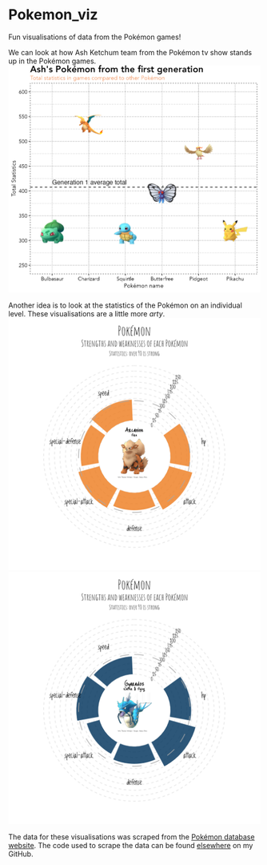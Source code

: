 # Pokemon_viz
Fun visualisations of data from the Pokémon games!

We can look at how Ash Ketchum team from the Pokémon tv show stands up in the Pokémon games. 
![](ash_pokemon_plot.png)

Another idea is to look at the statistics of the Pokémon on an individual level. These visualisations are a little more *arty*. 
![Arcanine](outputs/Arcanine.png)
![Gyarados](outputs/Gyarados.png)

The data for these visualisations was scraped from the [Pokémon database website](https://pokemondb.net/). The code used to scrape the data can be found [elsewhere](https://github.com/andrewmoles2/webScraping/tree/main/R) on my GitHub. 


